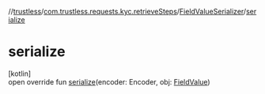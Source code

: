//[trustless](../../../index.md)/[com.trustless.requests.kyc.retrieveSteps](../index.md)/[FieldValueSerializer](index.md)/[serialize](serialize.md)

# serialize

[kotlin]\
open override fun [serialize](serialize.md)(encoder: Encoder, obj: [FieldValue](../-field-value/index.md))
